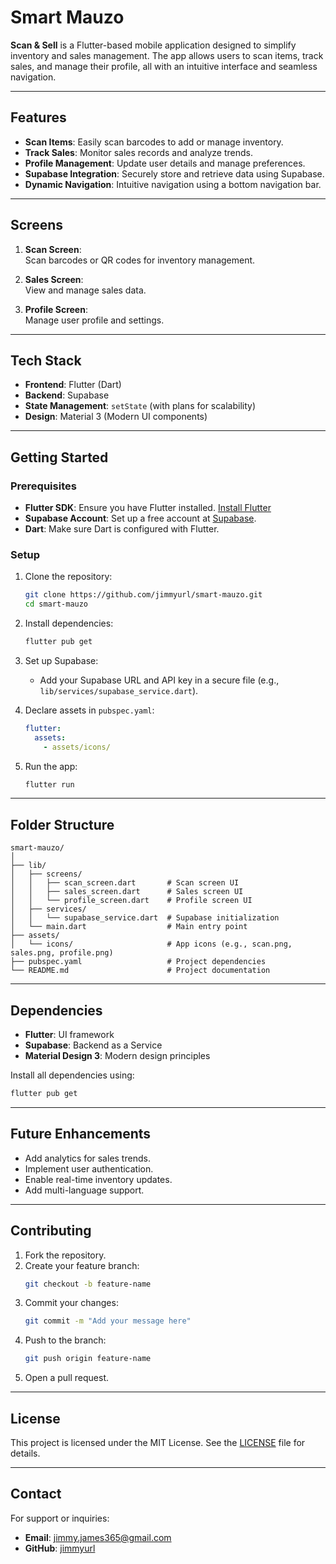 
# Smart Mauzo

**Scan & Sell** is a Flutter-based mobile application designed to simplify inventory and sales management. The app allows users to scan items, track sales, and manage their profile, all with an intuitive interface and seamless navigation.

---

## Features

- **Scan Items**: Easily scan barcodes to add or manage inventory.
- **Track Sales**: Monitor sales records and analyze trends.
- **Profile Management**: Update user details and manage preferences.
- **Supabase Integration**: Securely store and retrieve data using Supabase.
- **Dynamic Navigation**: Intuitive navigation using a bottom navigation bar.

---

## Screens

1. **Scan Screen**:  
   Scan barcodes or QR codes for inventory management.

2. **Sales Screen**:  
   View and manage sales data.

3. **Profile Screen**:  
   Manage user profile and settings.

---

## Tech Stack

- **Frontend**: Flutter (Dart)
- **Backend**: Supabase
- **State Management**: `setState` (with plans for scalability)
- **Design**: Material 3 (Modern UI components)

---

## Getting Started

### Prerequisites

- **Flutter SDK**: Ensure you have Flutter installed. [Install Flutter](https://flutter.dev/docs/get-started/install)
- **Supabase Account**: Set up a free account at [Supabase](https://supabase.com).
- **Dart**: Make sure Dart is configured with Flutter.

### Setup

1. Clone the repository:
   ```bash
   git clone https://github.com/jimmyurl/smart-mauzo.git
   cd smart-mauzo
   ```

2. Install dependencies:
   ```bash
   flutter pub get
   ```

3. Set up Supabase:
   - Add your Supabase URL and API key in a secure file (e.g., `lib/services/supabase_service.dart`).

4. Declare assets in `pubspec.yaml`:
   ```yaml
   flutter:
     assets:
       - assets/icons/
   ```

5. Run the app:
   ```bash
   flutter run
   ```

---

## Folder Structure

```plaintext
smart-mauzo/
│
├── lib/
│   ├── screens/
│   │   ├── scan_screen.dart       # Scan screen UI
│   │   ├── sales_screen.dart      # Sales screen UI
│   │   └── profile_screen.dart    # Profile screen UI
│   ├── services/
│   │   └── supabase_service.dart  # Supabase initialization
│   └── main.dart                  # Main entry point
├── assets/
│   └── icons/                     # App icons (e.g., scan.png, sales.png, profile.png)
├── pubspec.yaml                   # Project dependencies
└── README.md                      # Project documentation
```

---

## Dependencies

- **Flutter**: UI framework
- **Supabase**: Backend as a Service
- **Material Design 3**: Modern design principles

Install all dependencies using:
```bash
flutter pub get
```

---

## Future Enhancements

- Add analytics for sales trends.
- Implement user authentication.
- Enable real-time inventory updates.
- Add multi-language support.

---

## Contributing

1. Fork the repository.
2. Create your feature branch:
   ```bash
   git checkout -b feature-name
   ```
3. Commit your changes:
   ```bash
   git commit -m "Add your message here"
   ```
4. Push to the branch:
   ```bash
   git push origin feature-name
   ```
5. Open a pull request.

---

## License

This project is licensed under the MIT License. See the [LICENSE](LICENSE) file for details.

---

## Contact

For support or inquiries:
- **Email**: jimmy.james365@gmail.com
- **GitHub**: [jimmyurl](https://github.com/jimmyurl)

